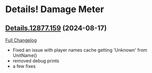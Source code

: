 # Details! Damage Meter

## [Details.12877.159](https://github.com/Tercioo/Details-Damage-Meter/tree/Details.12877.159) (2024-08-17)
[Full Changelog](https://github.com/Tercioo/Details-Damage-Meter/compare/Details.12869.159...Details.12877.159) 

- Fixed an issue with player names cache getting 'Unknown' from UnitName()  
- removed debug prints  
- a few fixes  
